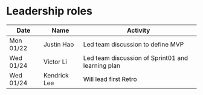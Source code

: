 # Leadership roles

| Date      | Name              | Activity                                               |
|-----------|-------------------|--------------------------------------------------------|
| Mon 01/22 | Justin Hao        | Led team discussion to define MVP                      |
| Wed 01/24 | Victor Li         | Led team discussion of Sprint01 and learning plan      | 
| Wed 01/24 | Kendrick Lee      | Will lead first Retro                                  | 
